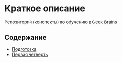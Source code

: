 # Краткое описание
Репозиторий (конспекты) по обучению в Geek Brains

## Содержание

* [Подготовка](00-preparation/README.md)
* [Первая четверть](01-quarter/README.md)